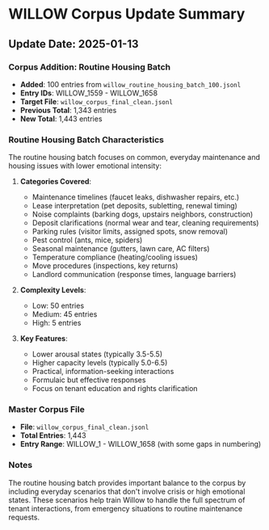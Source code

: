 # WILLOW Corpus Update Summary

## Update Date: 2025-01-13

### Corpus Addition: Routine Housing Batch
- **Added**: 100 entries from `willow_routine_housing_batch_100.jsonl`
- **Entry IDs**: WILLOW_1559 - WILLOW_1658
- **Target File**: `willow_corpus_final_clean.jsonl`
- **Previous Total**: 1,343 entries
- **New Total**: 1,443 entries

### Routine Housing Batch Characteristics
The routine housing batch focuses on common, everyday maintenance and housing issues with lower emotional intensity:

1. **Categories Covered**:
   - Maintenance timelines (faucet leaks, dishwasher repairs, etc.)
   - Lease interpretation (pet deposits, subletting, renewal timing)
   - Noise complaints (barking dogs, upstairs neighbors, construction)
   - Deposit clarifications (normal wear and tear, cleaning requirements)
   - Parking rules (visitor limits, assigned spots, snow removal)
   - Pest control (ants, mice, spiders)
   - Seasonal maintenance (gutters, lawn care, AC filters)
   - Temperature compliance (heating/cooling issues)
   - Move procedures (inspections, key returns)
   - Landlord communication (response times, language barriers)

2. **Complexity Levels**:
   - Low: 50 entries
   - Medium: 45 entries  
   - High: 5 entries

3. **Key Features**:
   - Lower arousal states (typically 3.5-5.5)
   - Higher capacity levels (typically 5.0-6.5)
   - Practical, information-seeking interactions
   - Formulaic but effective responses
   - Focus on tenant education and rights clarification

### Master Corpus File
- **File**: `willow_corpus_final_clean.jsonl`
- **Total Entries**: 1,443
- **Entry Range**: WILLOW_1 - WILLOW_1658 (with some gaps in numbering)

### Notes
The routine housing batch provides important balance to the corpus by including everyday scenarios that don't involve crisis or high emotional states. These scenarios help train Willow to handle the full spectrum of tenant interactions, from emergency situations to routine maintenance requests.